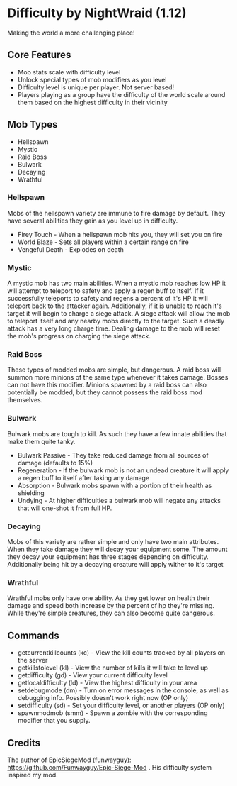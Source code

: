 # Difficulty by NightWraid (1.12)
Making the world a more challenging place!

## Core Features
* Mob stats scale with difficulty level
* Unlock special types of mob modifiers as you level
* Difficulty level is unique per player. Not server based!
* Players playing as a group have the difficulty of the world scale around them based on the highest difficulty in their vicinity

## Mob Types
* Hellspawn
* Mystic
* Raid Boss
* Bulwark
* Decaying
* Wrathful

### Hellspawn
Mobs of the hellspawn variety are immune to fire damage by default. They have several abilities they gain as you level up in difficulty. 

* Firey Touch - When a hellspawn mob hits you, they will set you on fire
* World Blaze - Sets all players within a certain range on fire
* Vengeful Death - Explodes on death

### Mystic 
A mystic mob has two main abilities. When a mystic mob reaches low HP it will attempt to teleport to safety and apply a regen buff to itself. If it successfully teleports to safety and regens a percent of it's HP it will teleport back to the attacker again. Additionally, if it is unable to reach it's target it will begin to charge a siege attack. A siege attack will allow the mob to teleport itself and any nearby mobs directly to the target. Such a deadly attack has a very long charge time. Dealing damage to the mob will reset the mob's progress on charging the siege attack.

### Raid Boss
These types of modded mobs are simple, but dangerous. A raid boss will summon more minions of the same type whenever it takes damage. Bosses can not have this modifier. Minions spawned by a raid boss can also potentially be modded, but they cannot possess the raid boss mod themselves.

### Bulwark
Bulwark mobs are tough to kill. As such they have a few innate abilities that make them quite tanky.

* Bulwark Passive - They take reduced damage from all sources of damage (defaults to 15%)
* Regeneration - If the bulwark mob is not an undead creature it will apply a regen buff to itself after taking any damage
* Absorption - Bulwark mobs spawn with a portion of their health as shielding
* Undying - At higher difficulties a bulwark mob will negate any attacks that will one-shot it from full HP. 

### Decaying
Mobs of this variety are rather simple and only have two main attributes. When they take damage they will decay your equipment some. The amount they decay your equipment has three stages depending on difficulty. Additionally being hit by a decaying creature will apply wither to it's target

### Wrathful
Wrathful mobs only have one ability. As they get lower on health their damage and speed both increase by the percent of hp they're missing. While they're simple creatures, they can also become quite dangerous. 

## Commands
* getcurrentkillcounts (kc) - View the kill counts tracked by all players on the server
* getkillstolevel (kl) - View the number of kills it will take to level up
* getdifficulty (gd) - View your current difficulty level
* getlocaldifficulty (ld) - View the highest difficulty in your area
* setdebugmode (dm) - Turn on error messages in the console, as well as debugging info. Possibly doesn't work right now (OP only)
* setdifficulty (sd) - Set your difficulty level, or another players (OP only)
* spawnmodmob (smm) - Spawn a zombie with the corresponding modifier that you supply. 

## Credits
The author of EpicSiegeMod (funwayguy): https://github.com/Funwayguy/Epic-Siege-Mod . His difficulty system inspired my mod.
